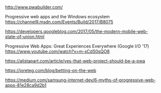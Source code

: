 

http://www.pwabuilder.com/

Progressive web apps and the Windows ecosystem
https://channel9.msdn.com/Events/Build/2017/B8075


https://developers.googleblog.com/2017/05/the-modern-mobile-web-state-of-union.html

Progressive Web Apps: Great Experiences Everywhere (Google I/O '17)
https://www.youtube.com/watch?v=m-sCdS0sQO8


https://alistapart.com/article/yes-that-web-project-should-be-a-pwa

https://joreteg.com/blog/betting-on-the-web

https://medium.com/samsung-internet-dev/6-myths-of-progressive-web-apps-81e28ca9d2b1
